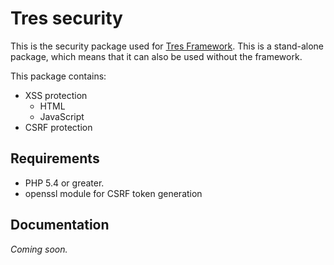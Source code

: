 # Tres security

This is the security package used for [Tres Framework](https://github.com/tres-framework/Tres). 
This is a stand-alone package, which means that it can also be used without the framework.

This package contains:
- XSS protection
    - HTML
    - JavaScript
- CSRF protection

## Requirements
- PHP 5.4 or greater.
- openssl module for CSRF token generation

## Documentation
*Coming soon.*
